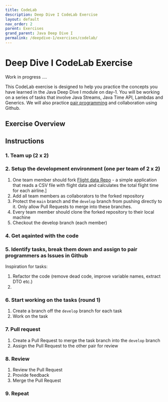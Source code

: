 ```yaml
---
title: CodeLab
description: Deep Dive I CodeLab Exercise
layout: default
nav_order: 2
parent: Exercises
grand_parent: Java Deep Dive I
permalink: /deepdive-1/exercises/codelab/
---
```


# Deep Dive I CodeLab Exercise

Work in progress ....

This CodeLab exercise is designed to help you practice the concepts you have learned in the Java Deep Dive I module on day-1. You will be working on a series of tasks that involve Java Streams, Java Time API, Lambdas and Generics. We will also practice [pair programming](../../toolbox/sys/projectmanagement/pairprogramming.md) and collaboration using Github.

## Exercise Overview

## Instructions

### 1. Team up (2 x 2)

### 2. Setup the development environment (one per team of 2 x 2)

1. One team member should fork [Flight data Repo](https://github.com/dat3Cph/flightapp) - a simple application that reads a CSV file with flight data and calculates the total flight time for each airline.]
2. Add all team members as collaborators to the forked repository
3. Protect the `main` branch and the `develop` branch from pushing directly to it. Only allow Pull Requests to merge into these branches.
4. Every team member should clone the forked repository to their local machine
5. Checkout the develop branch (each member)

### 4. Get aqainted with the code

### 5. Identify tasks, break them down and assign to pair programmers as Issues in Github

Inspiration for tasks:

1. Refactor the code (remove dead code, improve variable names, extract DTO etc.)
2.

### 6. Start working on the tasks (round 1)

1. Create a branch off the `develop` branch for each task
2. Work on the task

### 7. Pull request

1. Create a Pull Request to merge the task branch into the `develop` branch
2. Assign the Pull Request to the other pair for review

### 8. Review

1. Review the Pull Request
2. Provide feedback
3. Merge the Pull Request

### 9. Repeat
